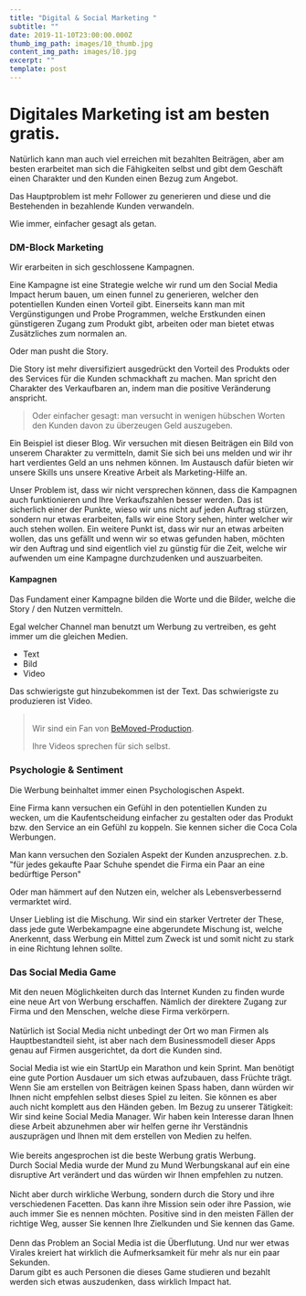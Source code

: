```yaml
---
title: "Digital & Social Marketing "
subtitle: ""
date: 2019-11-10T23:00:00.000Z
thumb_img_path: images/10_thumb.jpg
content_img_path: images/10.jpg
excerpt: ""
template: post
---
```

# Digitales Marketing ist am besten gratis.

Natürlich kann man auch viel erreichen mit bezahlten Beiträgen, aber am besten erarbeitet man sich die Fähigkeiten selbst und gibt dem Geschäft einen Charakter und den Kunden einen Bezug zum Angebot.

Das Hauptproblem ist mehr Follower zu generieren und diese und die Bestehenden in bezahlende Kunden verwandeln. 

Wie immer, einfacher gesagt als getan. 

### DM-Block Marketing

Wir erarbeiten in sich geschlossene Kampagnen. 

Eine Kampagne ist eine Strategie welche wir rund um den Social Media Impact herum  bauen, um einen funnel zu generieren, welcher den potentiellen Kunden einen Vorteil gibt. Einerseits kann man mit Vergünstigungen und Probe Programmen, welche Erstkunden einen günstigeren Zugang zum Produkt gibt, arbeiten oder man bietet etwas Zusätzliches zum normalen an.

Oder man pusht die Story. 

Die Story ist mehr diversifiziert ausgedrückt den Vorteil des Produkts oder des Services für die Kunden schmackhaft zu machen. Man spricht den Charakter des Verkaufbaren an, indem man die positive Veränderung anspricht.

> Oder einfacher gesagt: man versucht in wenigen hübschen Worten den Kunden davon zu überzeugen Geld auszugeben.

Ein Beispiel ist dieser Blog. Wir versuchen mit diesen Beiträgen ein Bild von unserem Charakter zu vermitteln, damit Sie sich bei uns melden und wir ihr hart verdientes Geld an uns nehmen können. Im Austausch dafür bieten wir unsere Skills uns unsere Kreative Arbeit als Marketing-Hilfe an.

Unser Problem ist, dass wir nicht versprechen können, dass die Kampagnen auch funktionieren und Ihre Verkaufszahlen besser werden. Das ist sicherlich einer der Punkte, wieso wir uns nicht auf jeden Auftrag stürzen, sondern nur etwas erarbeiten, falls wir eine Story sehen, hinter welcher wir auch stehen wollen. Ein weitere Punkt ist, dass wir nur an etwas arbeiten wollen, das uns gefällt und wenn wir so etwas gefunden haben, möchten wir den Auftrag und sind eigentlich viel zu günstig für die Zeit, welche wir aufwenden um eine Kampagne durchzudenken und auszuarbeiten.

#### Kampagnen 

Das Fundament einer Kampagne bilden die Worte und die Bilder, welche die Story / den Nutzen vermitteln.

Egal welcher Channel man benutzt um Werbung zu vertreiben, es geht immer um die gleichen Medien. 

* Text
* Bild 
* Video

Das schwierigste gut hinzubekommen ist der Text. Das schwierigste zu produzieren ist Video.

> \
> Wir sind ein Fan von <a href="<https://www.instagram.com/bemoved_productions/>"> BeMoved-Production</a>.
>
> Ihre Videos sprechen für sich selbst.

### Psychologie & Sentiment

Die Werbung beinhaltet immer einen Psychologischen Aspekt. 

Eine Firma kann versuchen ein Gefühl in den potentiellen Kunden zu wecken, um die Kaufentscheidung einfacher zu gestalten oder das Produkt bzw. den Service an ein Gefühl zu koppeln. Sie kennen sicher die Coca Cola Werbungen.

Man kann versuchen den Sozialen Aspekt der Kunden anzusprechen. z.b. "für jedes gekaufte Paar Schuhe spendet die Firma ein Paar an eine bedürftige Person"

Oder man hämmert auf den Nutzen ein, welcher als Lebensverbessernd vermarktet wird.

Unser Liebling ist die Mischung. Wir sind ein starker Vertreter der These, dass jede gute Werbekampagne eine abgerundete Mischung ist, welche Anerkennt, dass Werbung ein Mittel zum Zweck ist und somit nicht zu stark in eine Richtung lehnen sollte. 

### Das Social Media Game 

Mit den neuen Möglichkeiten durch das Internet Kunden zu finden wurde eine neue Art von Werbung erschaffen. Nämlich der direktere Zugang zur Firma und den Menschen, welche diese Firma verkörpern. \
\
Natürlich ist Social Media nicht unbedingt der Ort wo man Firmen als Hauptbestandteil sieht, ist aber nach dem Businessmodell dieser Apps genau auf Firmen ausgerichtet, da dort die Kunden sind.

Social Media ist wie ein StartUp ein Marathon und kein Sprint. Man benötigt eine gute Portion Ausdauer um sich etwas aufzubauen, dass Früchte trägt. Wenn Sie am erstellen von Beiträgen keinen Spass haben, dann würden wir Ihnen nicht empfehlen selbst dieses Spiel zu leiten. Sie können es aber auch nicht komplett aus den Händen geben. Im Bezug zu unserer Tätigkeit: Wir sind keine Social Media Manager. Wir haben kein Interesse daran Ihnen diese Arbeit abzunehmen aber wir helfen gerne ihr Verständnis auszuprägen und Ihnen mit dem erstellen von Medien zu helfen.\
\
Wie bereits angesprochen ist die beste Werbung gratis Werbung. \
Durch Social Media wurde der Mund zu Mund Werbungskanal auf ein eine disruptive Art verändert und das würden wir Ihnen empfehlen zu nutzen. \
\
Nicht aber durch wirkliche Werbung, sondern durch die Story und ihre verschiedenen Facetten. Das kann ihre Mission sein oder ihre Passion, wie auch immer Sie es nennen möchten. Positive sind in den meisten Fällen der richtige Weg, ausser Sie kennen Ihre Zielkunden und Sie kennen das Game.\
\
Denn das Problem an Social Media ist die Überflutung. Und nur wer etwas Virales kreiert hat wirklich die Aufmerksamkeit für mehr als nur ein paar Sekunden. \
Darum gibt es auch Personen die dieses Game studieren und bezahlt werden sich etwas auszudenken, dass wirklich Impact hat.